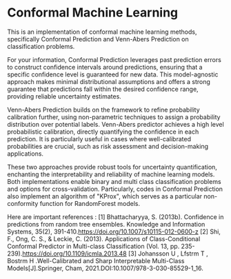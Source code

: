 # Conformal Machine Learning 

This is an implementation of conformal machine learning methods, specifically Conformal Prediction and Venn-Abers Prediction on classification problems.

For your information, Conformal Prediction leverages past prediction errors to construct confidence intervals around predictions, ensuring that a specific confidence level is guaranteed for new data. This model-agnostic approach makes minimal distributional assumptions and offers a strong guarantee that predictions fall within the desired confidence range, providing reliable uncertainty estimates.

Venn-Abers Prediction builds on the framework to refine probability calibration further, using non-parametric techniques to assign a probability distribution over potential labels. Venn-Abers predictor achieves a high level probabilistic calibration, directly quantifying the confidence in each prediction. It is particularly useful in cases where well-calibrated probabilities are crucial, such as risk assessment and decision-making applications.

These two approaches provide robust tools for uncertainty quantification, enchanting the interpretability and reliability of machine learning models. Both implementations enable binary and multi class classification problems and options for cross-validation. Particularly, codes in Conformal Prediction also implement an algorithm of "KProx", which serves as a particular non-conformity function for RandomForest models. 



Here are important references :
[1] Bhattacharyya, S. (2013b). Confidence in predictions from random tree ensembles. Knowledge and Information Systems, 35(2), 391-410.https://doi.org/10.1007/s10115-012-0600-z
[2] Shi, F., Ong, C. S., & Leckie, C. (2013). Applications of Class-Conditional Conformal Predictor in Multi-class Classification (Vol. 13, pp. 235-239).https://doi.org/10.1109/icmla.2013.48
[3] Johansson U , Lfstrm T , Bostrm H .Well-Calibrated and Sharp Interpretable Multi-Class Models[J].Springer, Cham, 2021.DOI:10.1007/978-3-030-85529-1_16.